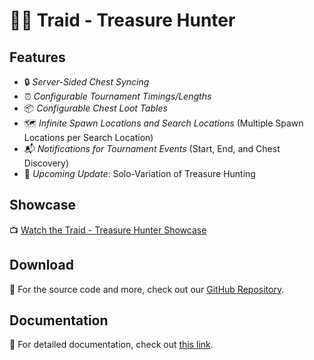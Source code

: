 # 🏴‍☠️ Traid - Treasure Hunter

## Features

- 🔒 *Server-Sided Chest Syncing*
- ⏰ *Configurable Tournament Timings/Lengths*
- 📦 *Configurable Chest Loot Tables*
- 🗺 *Infinite Spawn Locations and Search Locations* (Multiple Spawn Locations per Search Location)
- 📬 *Notifications for Tournament Events* (Start, End, and Chest Discovery)
- 🔄 *Upcoming Update*: Solo-Variation of Treasure Hunting

## Showcase

📺 [Watch the Traid - Treasure Hunter Showcase](https://youtu.be/oGgbomX4I9U?si=0xzBaDfPG6GwPR5T)

## Download

🔗 For the source code and more, check out our [GitHub Repository](https://github.com/Program-Traid/PT-TreasureHunter).

## Documentation

📖 For detailed documentation, check out [this link](http://bit.ly/PT-TreasureHunter).
